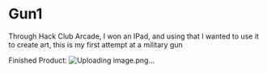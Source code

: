# Gun1
Through Hack Club Arcade, I won an IPad, and using that I wanted to use it to create art, this is my first attempt at a military gun

Finished Product:
![Uploading image.png…]()

